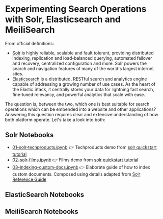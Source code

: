 # Experimenting Search Operations with Solr, Elasticsearch and MeiliSearch

From official definitions:  

- [Solr](https://solr.apache.org/) is highly reliable, scalable and fault tolerant, providing distributed indexing, replication and load-balanced querying, automated failover and recovery, centralized configuration and more. Solr powers the search and navigation features of many of the world's largest internet sites.
- [Elasticsearch](https://www.elastic.co/elasticsearch/) is a distributed, RESTful search and analytics engine capable of addressing a growing number of use cases. As the heart of the Elastic Stack, it centrally stores your data for lightning fast search, fine‑tuned relevancy, and powerful analytics that scale with ease.

The question is, between the two, which one is best suitable for search operations which can be embended into a website and other applications? Answering this question requires clear and extensive understanding of how both platform operate. Let's take a look into both:

## Solr Notebooks  

- [01-solr-techproducts.ipynb](01-solr-techproducts.ipynb) 👉 Techproducts demo from [solr quickstart tutorial](https://solr.apache.org/guide/8_8/solr-tutorial.html)  
- [02-solr-films.ipynb](02-solr-films.ipynb) 👉 Films demo from [solr quickstart tutorial](https://solr.apache.org/guide/8_8/solr-tutorial.html)  
- [03-indexing-custom-docs.ipynb](03-indexing-custom-docs.ipynb) 👉 Elaborate guide of how to index custom documents. Composed using details adapted from [Solr Reference Guide](https://solr.apache.org/guide/8_8/)  

## ElasticSearch Notebooks


## MeiliSearch Notebooks 
